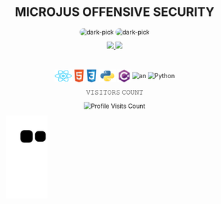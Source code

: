 <h1 align="center"> MICROJUS   OFFENSIVE SECURITY </h1> 
  <p align="center">
  <img align="center" alt="dark-pick" height="130" style="border-radius:50px;" src="https://yt3.googleusercontent.com/ytc/AIdro_lEKIRt-Eq0GyUAWtHKgfU1ki7cdyQpwqqzSDneKHnB6Q=s160-c-k-c0x00ffffff-no-rj">
  
  <img align="center" alt="dark-pick" height="110" style="border-radius:50px;" src="https://www.spech.de/2016/06/kali-linux-auf-dem-raspberry-pi/kali-logo.png">   
  </p>   
    
   <p align="center">
  <a href="https://github.com/Microjus/github-readme-stats">
    <img src="https://github-readme-stats.vercel.app/api?username=microjus&show_icons=true&bg_color=0d1117&text_color=FFF&border_color=444" height="165">
  </a>
  
 <img height="165em" src="https://github-readme-stats.vercel.app/api/top-langs/?username=microjus&layout=compact&langs_count=7&bg_color=0d1117&text_color=FFF&border_color=444"/>
 <div style="display: inline_block"><br>



 <p
  <img align="center" alt="s" height="30" width="25" src="https://raw.githubusercontent.com/devicons/devicon/master/icons/typescript/typescript-plain.svg">
  <img align="center" alt="React" height="30" width="40" src="https://raw.githubusercontent.com/devicons/devicon/master/icons/react/react-original.svg">
  <img align="center" alt="HTML" height="30" width="25" src="https://raw.githubusercontent.com/devicons/devicon/master/icons/html5/html5-original.svg">
  <img align="center" alt="CSS" height="30" width="25" src="https://raw.githubusercontent.com/devicons/devicon/master/icons/css3/css3-original.svg">
  <img align="center" alt="Python" height="30" width="40" src="https://raw.githubusercontent.com/devicons/devicon/master/icons/python/python-original.svg">
  <img align="center" alt="Csharp" height="30" width="30" src="https://raw.githubusercontent.com/devicons/devicon/master/icons/csharp/csharp-original.svg">
  <img align="center" alt="an" height="30" width="40" src="https://cdn.jsdelivr.net/gh/devicons/devicon/icons/android/android-plain-wordmark.svg">
  <img align="center" alt="Python" height="30" width="25" src="https://cdn.jsdelivr.net/gh/devicons/devicon/icons/bash/bash-original.svg">
  </p>

<p align="center"> 
𝚅𝙸𝚂𝙸𝚃𝙾𝚁𝚂 𝙲𝙾𝚄𝙽𝚃
</p>
<p align="center">
<img src="https://profile-counter.glitch.me/Microjus/count.svg" alt="Profile Visits Count" />
</p>

 
   ![Snake animation](https://github.com/microjus/microjus/blob/output/github-contribution-grid-snake.svg)
</div>
 
